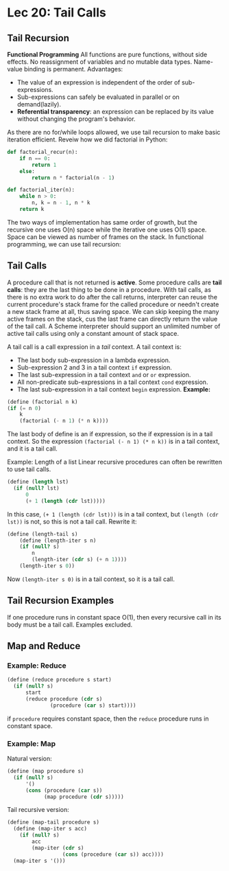 # Lec 20: Tail Calls
## Tail Recursion
**Functional Programming**
All functions are pure functions, without side effects.
No reassignment of variables and no mutable data types.
Name-value binding is permanent.
Advantages:
- The value of an expression is independent of the order of sub-expressions.
- Sub-expressions can safely be evaluated in parallel or on demand(lazily).
- **Referential transparency**: an expression can be replaced by its value without changing the program's behavior.

As there are no for/while loops allowed, we use tail recursion to make basic iteration efficient.
Reveiw how we did factorial in Python:
```python
def factorial_recur(n):
    if n == 0:
        return 1
    else:
        return n * factorial(n - 1)

def factorial_iter(n):
    while n > 0:
        n, k = n - 1, n * k
    return k
```
The two ways of implementation has same order of growth, but the recursive one uses O(n) space while the iterative one uses O(1) space.
Space can be viewed as number of frames on the stack.
In functional programming, we can use tail recursion:

## Tail Calls
A procedure call that is not returned is **active**.
Some procedure calls are **tail calls**: they are the last thing to be done in a procedure.
With tail calls, as there is no extra work to do after the call returns, interpreter can reuse the current procedure's stack frame for the called procedure or needn't create a new stack frame at all, thus saving space.
We can skip keeping the many active frames on the stack, cus the last frame can directly return the value of the tail call.
A Scheme interpreter should support an unlimited number of active tail calls using only a constant amount of stack space.

A tail call is a call expression in a *tail* context.
A tail context is:
-  The last body sub-expression in a lambda expression.
-  Sub-expression 2 and 3 in a tail context `if` expression.
-  The last sub-expression in a tail context `and` or `or` expression.
-  All non-predicate sub-expressions in a tail context `cond` expression.
-  The last sub-expression in a tail context `begin` expression.
**Example:**
```scheme
(define (factorial n k)
(if (= n 0)
    k
    (factorial (- n 1) (* n k))))
```
The last body of define is an if expression, so the if expression is in a tail context.
So the expression `(factorial (- n 1) (* n k))` is in a tail context, and it is a tail call.

Example: Length of a list
Linear recursive procedures can often be rewritten to use tail calls.
```scheme
(define (length lst)
  (if (null? lst)
      0
      (+ 1 (length (cdr lst)))))
```
In this case, `(+ 1 (length (cdr lst)))` is in a tail context, but `(length (cdr lst))` is not, so this is not a tail call.
Rewrite it:
```scheme
(define (length-tail s)
    (define (length-iter s n)
    (if (null? s)
        n
        (length-iter (cdr s) (+ n 1))))
    (length-iter s 0))
```
Now `(length-iter s 0)` is in a tail context, so it is a tail call.

## Tail Recursion Examples
If one procedure runs in constant space O(1), then every recursive call in its body must be a tail call.
Examples excluded.

## Map and Reduce
### Example: Reduce
```scheme
(define (reduce procedure s start)
  (if (null? s)
      start
      (reduce procedure (cdr s)
              (procedure (car s) start))))
```
if `procedure` requires constant space, then the `reduce` procedure runs in constant space.

### Example: Map
Natural version:
```scheme
(define (map procedure s)
  (if (null? s)
      '()
      (cons (procedure (car s))
            (map procedure (cdr s)))))
```

Tail recursive version:
```scheme
(define (map-tail procedure s)
  (define (map-iter s acc)
    (if (null? s)
        acc
        (map-iter (cdr s)
                  (cons (procedure (car s)) acc))))
  (map-iter s '()))
```
